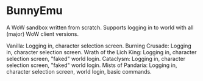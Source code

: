 BunnyEmu
========

A WoW sandbox written from scratch.
Supports logging in to world with all (major) WoW client versions. 

Vanilla:                Logging in, character selection screen.
Burning Crusade:        Logging in, character selection screen.
Wrath of the Lich King: Logging in, character selection screen, "faked" world login.
Cataclysm:              Logging in, character selection screen, "faked" world login.
Mists of Pandaria:      Logging in, character selection screen, world login, basic commands.
